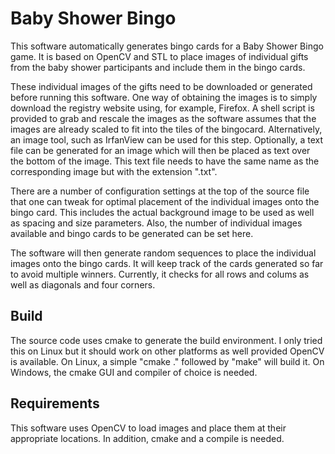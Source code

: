 # Baby Shower Bingo

This software automatically generates bingo cards for a Baby Shower
Bingo game. It is based on OpenCV and STL to place images of
individual gifts from the baby shower participants and include them in
the bingo cards.

These individual images of the gifts need to be downloaded or
generated before running this software. One way of obtaining the
images is to simply download the registry website using, for example,
Firefox. A shell script is provided to grab and rescale the images as
the software assumes that the images are already scaled to fit into
the tiles of the bingocard. Alternatively, an image tool, such as
IrfanView can be used for this step. Optionally, a text file can be
generated for an image which will then be placed as text over the
bottom of the image. This text file needs to have the same name as the
corresponding image but with the extension ".txt".

There are a number of configuration settings at the top of the source
file that one can tweak for optimal placement of the individual images
onto the bingo card. This includes the actual background image to be
used as well as spacing and size parameters. Also, the number of
individual images available and bingo cards to be generated can be set
here.

The software will then generate random sequences to place the
individual images onto the bingo cards. It will keep track of the
cards generated so far to avoid multiple winners. Currently, it checks
for all rows and colums as well as diagonals and four corners.

## Build

The source code uses cmake to generate the build environment. I only
tried this on Linux but it should work on other platforms as well
provided OpenCV is available. On Linux, a simple "cmake ." followed by
"make" will build it. On Windows, the cmake GUI and compiler of choice
is needed.

## Requirements

This software uses OpenCV to load images and place them at their
appropriate locations. In addition, cmake and a compile is needed.
